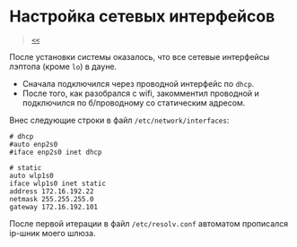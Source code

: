 # Настройка сетевых интерфейсов

> [`<<`](../index.md)

После установки системы оказалось, что все сетевые интерфейсы лэптопа (кроме `lo`) в дауне.

- Сначала подключился через проводной интерфейс по `dhcp`.
- После того, как разобрался с wifi, закомментил проводной и подключился по б/проводному со статическим адресом.

Внес следующие строки в файл `/etc/network/interfaces`:

```
# dhcp
#auto enp2s0
#iface enp2s0 inet dhcp

# static
auto wlp1s0
iface wlp1s0 inet static
address 172.16.192.22
netmask 255.255.255.0
gateway 172.16.192.101
```

После первой итерации в файл `/etc/resolv.conf` автоматом прописался ip-шник моего шлюза.
